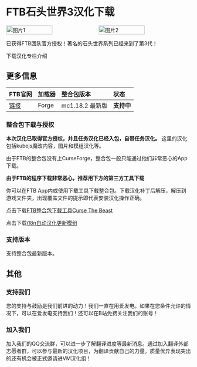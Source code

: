 # FTB石头世界3汉化下载

<div style="display: flex">
  <img src="https://dist.creeper.host/FTB2/cdn/packs/ftb-stoneblock-3/title.png" style="width:50%" alt="图片1">
  <img src="https://s1.ax1x.com/2023/07/22/pCqFVij.jpg" style="width:50%" alt="图片2">
</div>

已获得FTB团队官方授权！著名的石头世界系列已经来到了第3代！

<div style="display: flex;">
  <ButtonComponent link="https://wulian233.lanzouj.com/inn5F26dua8f">下载汉化</ButtonComponent>
  <ButtonComponent buttonClass='button2' link="https://www.bilibili.com/read/cv21772959/">专栏介绍</ButtonComponent>
</div>


## 更多信息
FTB官网|加载器|整合包版本|状态
:-|:-|:-|:-
[链接](https://www.feed-the-beast.com/modpacks/100-ftb-stoneblock-3)|Forge|mc1.18.2 最新版|**支持中**|

### 整合包下载与授权
**本次汉化已取得官方授权，并且任务汉化已经入包，自带任务汉化。**
这里的汉化包括kubejs魔改内容，图片和模组汉化等。

由于FTB的整合包没有上CurseForge，整合包一般只能通过他们非常恶心的App下载。

**由于FTB的程序下载非常恶心，推荐用下方的第三方工具下载**

你可以在FTB App内或使用下载工具下载整合包。下载汉化补丁后解压，解压到游戏文件夹，出现覆盖文件的提示即代表安装汉化操作正确。

点击下载[FTB整合包下载工具Curse The Beast](https://gitee.com/flrscn/curse-the-beast/releases)

点击下载[i18n自动汉化更新模组](https://www.curseforge.com/minecraft/mc-mods/i18nupdatemod/files/4975638)

### 支持版本
支持整合包最新版本。

## 其他
### 支持我们
您的支持与鼓励是我们前进的动力！我们一直在用爱发电。如果在您条件允许的情况下，可以在爱发电支持我们！还可以在B站免费关注我们的账号！

### 加入我们
加入我们的QQ交流群，可以进一步了解翻译进度等最新消息。通过加入翻译外部志愿者群，可以参与最新的汉化项目，为翻译贡献自己的力量。质量优异表现突出的还有机会被正式邀请进VM汉化组！